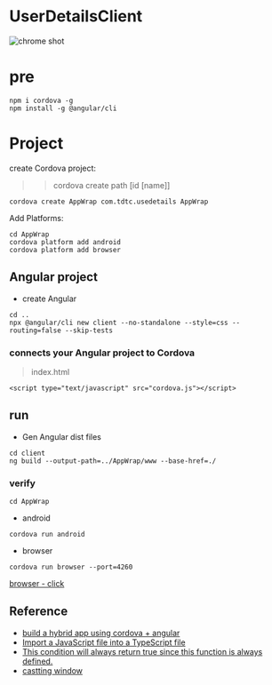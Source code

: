 # UserDetailsClient
![chrome shot](https://gitee.com/xiaobin80/cnblogs/raw/master/images/UserDetailsClient-static.png)

# pre
```
npm i cordova -g
npm install -g @angular/cli
```


# Project
create Cordova project:
>> cordova create path [id [name]]
```
cordova create AppWrap com.tdtc.usedetails AppWrap
```
Add Platforms:
```
cd AppWrap
cordova platform add android
cordova platform add browser
```

## Angular project
- create Angular
```
cd ..
npx @angular/cli new client --no-standalone --style=css --routing=false --skip-tests
```

### connects your Angular project to Cordova
> index.html
```
<script type="text/javascript" src="cordova.js"></script>
```

## run
- Gen Angular dist files
```
cd client
ng build --output-path=../AppWrap/www --base-href=./
```

### verify
```
cd AppWrap
```
- android
```
cordova run android
```
- browser
```
cordova run browser --port=4260
```

[browser - click](http://localhost:4260/browser/index.html)


## Reference
- [build a hybrid app using cordova + angular](https://plainenglish.io/blog/build-a-hybrid-app-using-cordova-angular)
- [Import a JavaScript file into a TypeScript file](https://github.com/bobbyhadz/typescript-import-javascript-files)
- [This condition will always return true since this function is always defined.](https://stackoverflow.com/a/70004371)
- [castting window](https://stackoverflow.com/a/48072096)
